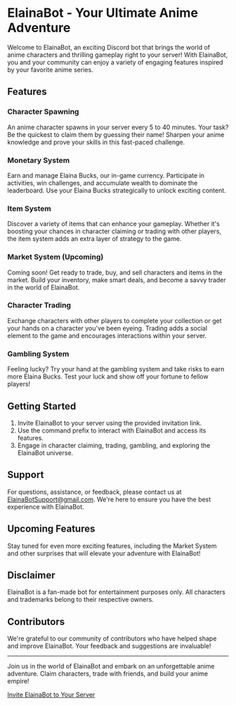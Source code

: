 # ElainaBot - Your Ultimate Anime Adventure

Welcome to ElainaBot, an exciting Discord bot that brings the world of anime characters and thrilling gameplay right to your server! With ElainaBot, you and your community can enjoy a variety of engaging features inspired by your favorite anime series.

## Features

### Character Spawning

An anime character spawns in your server every 5 to 40 minutes. Your task? Be the quickest to claim them by guessing their name! Sharpen your anime knowledge and prove your skills in this fast-paced challenge.

### Monetary System

Earn and manage Elaina Bucks, our in-game currency. Participate in activities, win challenges, and accumulate wealth to dominate the leaderboard. Use your Elaina Bucks strategically to unlock exciting content.

### Item System

Discover a variety of items that can enhance your gameplay. Whether it's boosting your chances in character claiming or trading with other players, the item system adds an extra layer of strategy to the game.

### Market System (Upcoming)

Coming soon! Get ready to trade, buy, and sell characters and items in the market. Build your inventory, make smart deals, and become a savvy trader in the world of ElainaBot.

### Character Trading

Exchange characters with other players to complete your collection or get your hands on a character you've been eyeing. Trading adds a social element to the game and encourages interactions within your server.

### Gambling System

Feeling lucky? Try your hand at the gambling system and take risks to earn more Elaina Bucks. Test your luck and show off your fortune to fellow players!

## Getting Started

1. Invite ElainaBot to your server using the provided invitation link.
2. Use the command prefix to interact with ElainaBot and access its features.
3. Engage in character claiming, trading, gambling, and exploring the ElainaBot universe.

## Support

For questions, assistance, or feedback, please contact us at [ElainaBotSupport@gmail.com](mailto:ElainaBotSupport@gmail.com). We're here to ensure you have the best experience with ElainaBot.

## Upcoming Features

Stay tuned for even more exciting features, including the Market System and other surprises that will elevate your adventure with ElainaBot!

## Disclaimer

ElainaBot is a fan-made bot for entertainment purposes only. All characters and trademarks belong to their respective owners.

## Contributors

We're grateful to our community of contributors who have helped shape and improve ElainaBot. Your feedback and suggestions are invaluable!

---

Join us in the world of ElainaBot and embark on an unforgettable anime adventure. Claim characters, trade with friends, and build your anime empire!

[Invite ElainaBot to Your Server](https://discord.com/api/oauth2/authorize?client_id=1098560967698292796&permissions=140123696192&scope=applications.commands%20bot)
